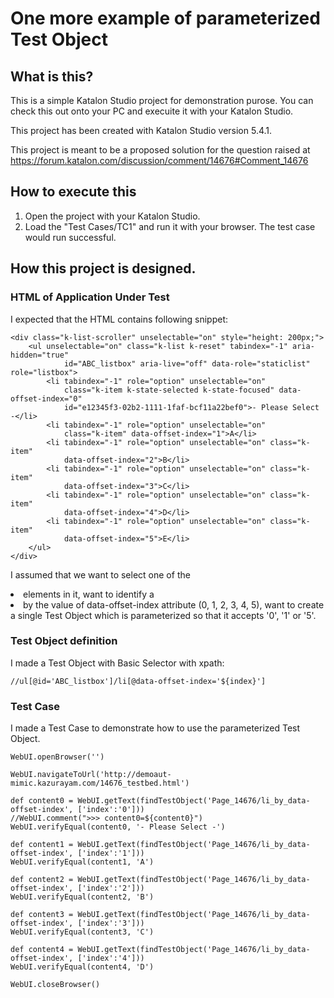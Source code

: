 One more example of parameterized Test Object
===
## What is this?

This is a simple Katalon Studio project for demonstration purose.
You can check this out onto your PC and execuite it with your Katalon Studio.

This project has been created with Katalon Studio version 5.4.1.

This project is meant to be a proposed solution for the question raised at
https://forum.katalon.com/discussion/comment/14676#Comment_14676

## How to execute this

1. Open the project with your Katalon Studio.
2. Load the "Test Cases/TC1" and run it with your browser. The test case would run successful.

## How this project is designed.

### HTML of Application Under Test

I expected that the HTML contains following snippet:

```
<div class="k-list-scroller" unselectable="on" style="height: 200px;">
    <ul unselectable="on" class="k-list k-reset" tabindex="-1" aria-hidden="true"
            id="ABC_listbox" aria-live="off" data-role="staticlist" role="listbox">
        <li tabindex="-1" role="option" unselectable="on"
            class="k-item k-state-selected k-state-focused" data-offset-index="0"
            id="e12345f3-02b2-1111-1faf-bcf11a22bef0">- Please Select -</li>
        <li tabindex="-1" role="option" unselectable="on"
            class="k-item" data-offset-index="1">A</li>
        <li tabindex="-1" role="option" unselectable="on" class="k-item"
            data-offset-index="2">B</li>
        <li tabindex="-1" role="option" unselectable="on" class="k-item"
            data-offset-index="3">C</li>
        <li tabindex="-1" role="option" unselectable="on" class="k-item"
            data-offset-index="4">D</li>
        <li tabindex="-1" role="option" unselectable="on" class="k-item"
            data-offset-index="5">E</li>
    </ul>
</div>
```

I assumed that we want to select one of the <li> elements in it, want to identify a <li> by the value of data-offset-index attribute (0, 1, 2, 3, 4, 5), want to create a single Test Object which is parameterized so that it accepts '0', '1' or '5'.

### Test Object definition

I made a Test Object with Basic Selector with xpath:

`//ul[@id='ABC_listbox']/li[@data-offset-index='${index}']`

### Test Case

I made a Test Case to demonstrate how to use the parameterized Test Object.

```
WebUI.openBrowser('')

WebUI.navigateToUrl('http://demoaut-mimic.kazurayam.com/14676_testbed.html')

def content0 = WebUI.getText(findTestObject('Page_14676/li_by_data-offset-index', ['index':'0']))
//WebUI.comment(">>> content0=${content0}")
WebUI.verifyEqual(content0, '- Please Select -')

def content1 = WebUI.getText(findTestObject('Page_14676/li_by_data-offset-index', ['index':'1']))
WebUI.verifyEqual(content1, 'A')

def content2 = WebUI.getText(findTestObject('Page_14676/li_by_data-offset-index', ['index':'2']))
WebUI.verifyEqual(content2, 'B')

def content3 = WebUI.getText(findTestObject('Page_14676/li_by_data-offset-index', ['index':'3']))
WebUI.verifyEqual(content3, 'C')

def content4 = WebUI.getText(findTestObject('Page_14676/li_by_data-offset-index', ['index':'4']))
WebUI.verifyEqual(content4, 'D')

WebUI.closeBrowser()
```
